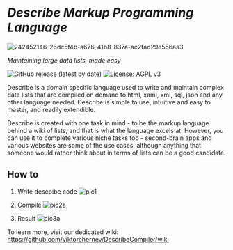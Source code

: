 # *Describe Markup Programming Language*  
![242452146-26dc5f4b-a676-41b8-837a-ac2fad29e556aa3](https://github.com/viktorchernev/DescribeCompiler/assets/72315339/b043a521-cdfc-494b-9267-f7a5d5d2dd06)

_Maintaining large data lists, made easy_  
  
  
![GitHub release (latest by date)](https://img.shields.io/github/v/release/viktorchernev/DescribeCompiler?color=green&logo=github)
[![License: AGPL v3](https://img.shields.io/badge/License-AGPL_v3-blue.svg)](https://www.gnu.org/licenses/agpl-3.0)

Describe is a domain specific language used to write and maintain complex data lists that are compiled on demand to html, xaml, xml, sql, json and any other language needed. Describe is simple to use, intuitive and easy to master, and readily extendible.

Describe is created with one task in mind - to be the markup language behind a wiki of lists, and that is what the language excels at. However, you can use it to complete various niche tasks too - second-brain apps and various websites are some of the use cases, although anything that someone would rather think about in terms of lists can be a good candidate.

## How to
1. Write descpibe code
![pic1](https://github.com/viktorchernev/DescribeCompiler/assets/72315339/e1ec7895-d517-4936-ba09-2a0a52da333d)  

2. Compile
![pic2a](https://github.com/viktorchernev/DescribeCompiler/assets/72315339/d8f6ac78-2cbc-4056-b560-16273474fa4d)


3. Result
![pic3a](https://github.com/viktorchernev/DescribeCompiler/assets/72315339/1271422c-0f5b-4319-95d1-2cb3ed521c47)



To learn more, visit our dedicated wiki: 
https://github.com/viktorchernev/DescribeCompiler/wiki
